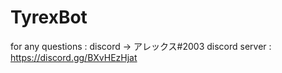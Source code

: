 # TyrexBot

for any questions : discord -> アレックス#2003 
discord server : https://discord.gg/BXvHEzHjat
